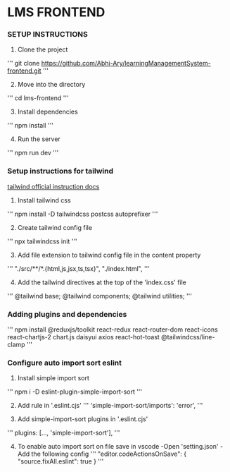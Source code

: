 # LMS FRONTEND

### SETUP INSTRUCTIONS

1. Clone the project

'''
        git clone https://github.com/Abhi-Ary/learningManagementSystem-frontend.git
'''

2. Move into the directory

'''
        cd lms-frontend
'''

3. Install dependencies

'''
        npm install
'''

4. Run the server

'''
        npm run dev
'''

### Setup instructions for tailwind
[tailwind official instruction docs](https://tailwindcss.com/docs/installation)

1. Install tailwind css

'''
        npm install -D tailwindcss postcss autoprefixer
'''

2. Create tailwind config file

'''
        npx tailwindcss init
'''

3. Add file extension to tailwind config file in the content property

'''
        "./src/**/*.{html,js,jsx,ts,tsx}", "./index.html",
'''

4. Add the tailwind directives at the top of the 'index.css' file

'''
        @tailwind base;
        @tailwind components;
        @tailwind utilities;
'''

### Adding plugins and dependencies

'''
        npm install @reduxjs/toolkit react-redux react-router-dom react-icons react-chartjs-2 chart.js daisyui axios react-hot-toast @tailwindcss/line-clamp
'''

### Configure auto import sort eslint

1. Install simple import sort

'''
        npm i -D eslint-plugin-simple-import-sort
'''

2. Add rule in '.eslint.cjs'
'''
        'simple-import-sort/imports': 'error',
'''

3. Add simple-import-sort plugins in '.eslint.cjs'

'''
        plugins: [..., 'simple-import-sort'],
'''

4. To enable auto import sort on file save in vscode
        -Open 'setting.json'
        -Add the following config
'''
        "editor.codeActionsOnSave": {
                "source.fixAll.eslint": true
        }
'''